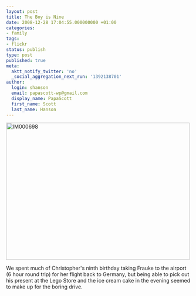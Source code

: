 ```yaml
---
layout: post
title: The Boy is Nine
date: 2008-12-28 17:04:55.000000000 +01:00
categories:
- family
tags:
- flickr
status: publish
type: post
published: true
meta:
  aktt_notify_twitter: 'no'
  _social_aggregation_next_run: '1392138701'
author:
  login: shanson
  email: papascott-wp@gmail.com
  display_name: PapaScott
  first_name: Scott
  last_name: Hanson
---
```

<p><a href="http://www.flickr.com/photos/51035717986@N01/3144604004" title="View 'IM000698' on Flickr.com"><img src="4.static.flickr.com/3117/3144604004_8334987128.jpg" alt="IM000698" border="0" width="500" height="375" /></a></p>
<p>We spent much of Christopher's ninth birthday taking Frauke to the airport (6 hour round trip) for her flight back to Germany, but being able to pick out his present at the Lego Store and the ice cream cake in the evening seemed to make up for the boring drive.</p>
